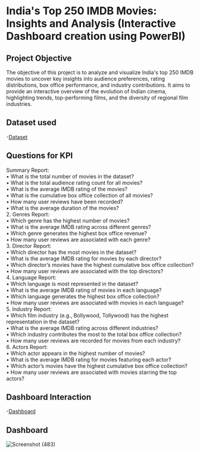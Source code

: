 # India's Top 250 IMDB Movies: Insights and Analysis (Interactive Dashboard creation using PowerBI)
## Project Objective
The objective of this project is to analyze and visualize India's top 250 IMDB movies to uncover key insights into audience preferences, rating distributions, box office performance, and industry contributions. It aims to provide an interactive overview of the evolution of Indian cinema, highlighting trends, top-performing films, and the diversity of regional film industries.

## Dataset used
-<a href="https://github.com/Santhoshkumarse/India-s-Top-250-IMDB-Movies/blob/main/IMdB_India_Top250.xlsx">Dataset</a>

## Questions for KPI
Summary Report:
<br>
•	What is the total number of movies in the dataset?
<br>
•	What is the total audience rating count for all movies?
<br>
•	What is the average IMDB rating of the movies?
<br>
•	What is the cumulative box office collection of all movies?
<br>
•	How many user reviews have been recorded?
<br>
•	What is the average duration of the movies?
<br>
2. Genres Report:
   <br>
   •	Which genre has the highest number of movies?
   <br>
   •	What is the average IMDB rating across different genres?
   <br>
   •	Which genre generates the highest box office revenue?
   <br>
   •	How many user reviews are associated with each genre?
   <br>
3. Director Report:
   <br>
   •	Which director has the most movies in the dataset?
   <br>
   •	What is the average IMDB rating for movies by each director?
   <br>
   •	Which director’s movies have the highest cumulative box office collection?
   <br>
   •	How many user reviews are associated with the top directors?
   <br>
4. Language Report:
   <br>
   •	Which language is most represented in the dataset?
   <br>
   •	What is the average IMDB rating of movies in each language?
   <br>
   •	Which language generates the highest box office collection?
   <br>
   •	How many user reviews are associated with movies in each language?
   <br>
5. Industry Report:
   <br>
   •	Which film industry (e.g., Bollywood, Tollywood) has the highest representation in the dataset?
   <br>
   •	What is the average IMDB rating across different industries?
   <br>
   •	Which industry contributes the most to the total box office collection?
   <br>
   •	How many user reviews are recorded for movies from each industry?
   <br>
6. Actors Report:
   <br>
•	Which actor appears in the highest number of movies?
<br>
•	What is the average IMDB rating for movies featuring each actor?
<br>
•	Which actor’s movies have the highest cumulative box office collection?
<br>
•	How many user reviews are associated with movies starring the top actors?


## Dashboard Interaction
-<a href="https://github.com/Santhoshkumarse/India-s-Top-250-IMDB-Movies/blob/main/Screenshot%20(483).png">Dashboard</a>

## Dashboard
![Screenshot (483)](https://github.com/user-attachments/assets/4feb3274-4b0e-4aa1-a805-a1674a649488)









